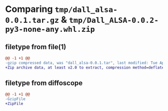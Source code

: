 # Comparing `tmp/dall_alsa-0.0.1.tar.gz` & `tmp/Dall_ALSA-0.0.2-py3-none-any.whl.zip`

## filetype from file(1)

```diff
@@ -1 +1 @@
-gzip compressed data, was "dall_alsa-0.0.1.tar", last modified: Tue Apr 16 12:03:18 2024, max compression
+Zip archive data, at least v2.0 to extract, compression method=deflate
```

## filetype from diffoscope

```diff
@@ -1 +1 @@
-GzipFile
+ZipFile
```

